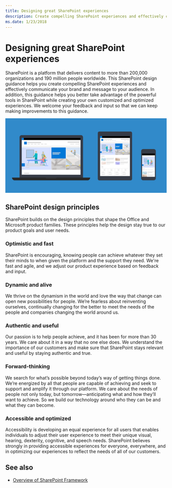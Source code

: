 ```yaml
---
title: Designing great SharePoint experiences
description: Create compelling SharePoint experiences and effectively communicate your brand and message to your audience.
ms.date: 1/23/2018
---
```


# Designing great SharePoint experiences

SharePoint is a platform that delivers content to more than 200,000 organizations and 190 million people worldwide. This SharePoint design guidance helps you create compelling SharePoint experiences and effectively communicate your brand and message to your audience. In addition, this guidance helps you better take advantage of the powerful tools in SharePoint while creating your own customized and optimized experiences. We welcome your feedback and input so that we can keep making improvements to this guidance.

<!-- Seems like you should tell them how you'd like to receive feedback - i.e. via issues in the repo? -->

![SharePoint communication site on multiple devices](../images/design-guidance-overview.png)


## SharePoint design principles 

SharePoint builds on the design principles that shape the Office and Microsoft product families. These principles help the design stay true to our product goals and user needs.

### Optimistic and fast

SharePoint is encouraging, knowing people can achieve whatever they set their minds to when given the platform and the support they need. We're fast and agile, and we adjust our product experience based on feedback and input.

### Dynamic and alive

We thrive on the dynamism in the world and love the way that change can open new possibilities for people. We’re fearless about reinventing ourselves, continually changing for the better to meet the needs of the people and companies changing the world around us.

### Authentic and useful

Our passion is to help people achieve, and it has been for more than 30 years. We care about it in a way that no one else does. We understand the importance of our customers and make sure that SharePoint stays relevant and useful by staying authentic and true.

### Forward-thinking

We search for what’s possible beyond today’s way of getting things done. We’re energized by all that people are capable of achieving and seek to support and amplify it through our platform. We care about the needs of people not only today, but tomorrow—anticipating what and how they’ll want to achieve. So we build our technology around who they can be and what they can become.

### Accessible and optimized

Accessibility is developing an equal experience for all users that enables individuals to adjust their user experience to meet their unique visual, hearing, dexterity, cognitive, and speech needs. SharePoint believes strongly in providing accessible experiences for everyone, everywhere, and in optimizing our experiences to reflect the needs of all of our customers.

<!-- These seem like fairly high-level principles; it would be good to think about how to convey how these principles manifest in the design. Can you add a design example to each section that illustrate the principle? --> 

## See also

- [Overview of SharePoint Framework](../spfx/sharepoint-framework-overview.md)
